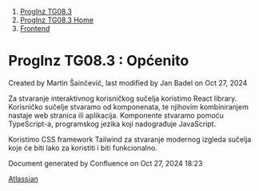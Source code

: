 <div id="page">

<div id="main" class="aui-page-panel">

<div id="main-header">

<div id="breadcrumb-section">

1.  [ProgInz TG08.3](index.html)
2.  [ProgInz TG08.3 Home](ProgInz-TG08.3-Home_66036.html)
3.  [Frontend](Frontend_2064399.html)

</div>

# <span id="title-text"> ProgInz TG08.3 : Općenito </span>

</div>

<div id="content" class="view">

<div class="page-metadata">

Created by <span class="author"> Martin Šainčević</span>, last modified
by <span class="editor"> Jan Badel</span> on Oct 27, 2024

</div>

<div id="main-content" class="wiki-content group">

Za stvaranje interaktivnog korisničkog sučelja koristimo React library.
Korisničko sučelje stvaramo od komponenata, te njihovim kombiniranjem
nastaje web stranica ili aplikacija. Komponente stvaramo pomoću
TypeScript-a, programskog jezika koji nadograđuje JavaScript.

Koristimo CSS framework Tailwind za stvaranje modernog izgleda sučelja
koje će biti lako za koristiti i biti funkcionalno.

</div>

</div>

</div>

<div id="footer" role="contentinfo">

<div class="section footer-body">

Document generated by Confluence on Oct 27, 2024 18:23

<div id="footer-logo">

[Atlassian](http://www.atlassian.com/)

</div>

</div>

</div>

</div>

